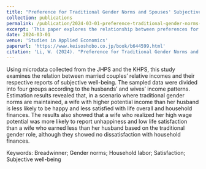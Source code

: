 ```yaml
---
title: "Preference for Traditional Gender Norms and Spouses' Subjective Well-Being"
collection: publications
permalink: /publication/2024-03-01-preference-traditional-gender-norms-spouses-wellbeing
excerpt: 'This paper explores the relationship between preferences for traditional gender norms and subjective well-being among spouses.'
date: 2024-03-01
venue: 'Studies in Applied Economics'
paperurl: 'https://www.keisoshobo.co.jp/book/b644599.html'
citation: 'Li, W. (2024). "Preference for Traditional Gender Norms and Spouses' Subjective Well-Being." <i>Studies in Applied Economics</i>, 16, 1-17.'
---
```

Using microdata collected from the JHPS and the KHPS, this study examines the relation between married couples’ relative incomes and their respective reports of subjective well-being. The sampled data were divided into four groups according to the husbands’ and wives’ income patterns. Estimation results revealed that, in a scenario where traditional gender norms are maintained, a wife with higher potential income than her husband is less likely to be happy and less satisfied with life overall and household finances. The results also showed that a wife who realized her high wage potential was more likely to report unhappiness and low life satisfaction than a wife who earned less than her husband based on the traditional gender role, although they showed no dissatisfaction with household finances.

Keywords: Breadwinner; Gender norms; Household labor; Satisfaction; Subjective well-being
